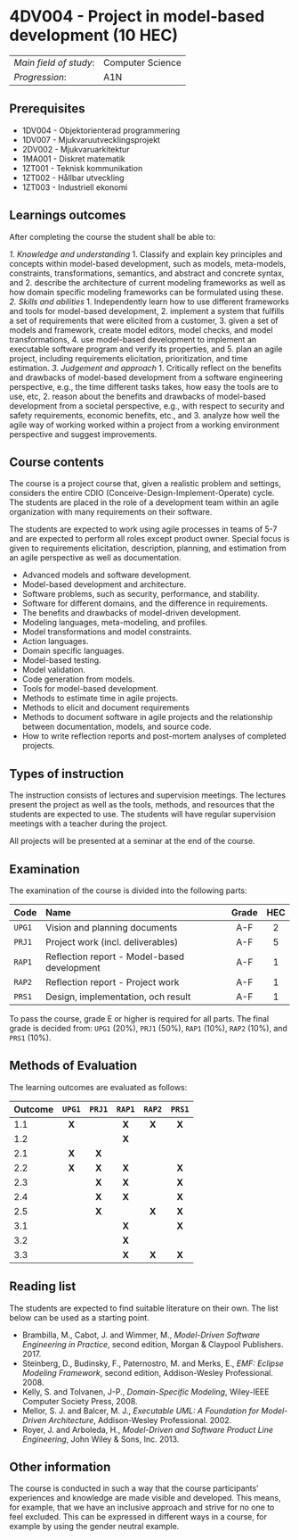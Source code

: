 # 4DV004 - Project in model-based development (10 HEC)

|     |     |
| --- | --- | 
| *Main field of study*: | Computer Science | 
| *Progression*: | A1N | 

## Prerequisites

- 1DV004 - Objektorienterad programmering
- 1DV007 - Mjukvaruutvecklingsprojekt
- 2DV002 - Mjukvaruarkitektur
- 1MA001 - Diskret matematik
- 1ZT001 - Teknisk kommunikation
- 1ZT002 - Hållbar utveckling
- 1ZT003 - Industriell ekonomi

## Learnings outcomes

After completing the course the student shall be able to:

*1. Knowledge and understanding*
	1. Classify and explain key principles and concepts within model-based development, such as models, meta-models, constraints, transformations, semantics, and abstract and concrete syntax, and
	2. describe the architecture of current modeling frameworks as well as how domain specific modeling frameworks can be formulated using these.
*2. Skills and abilities*
	1. Independently learn how to use different frameworks and tools for model-based development, 
	2. implement a system that fulfills a set of requirements that were elicited from a customer,
	3. given a set of models and framework, create model editors, model checks, and model transformations,
	4. use model-based development to implement an executable software program and verify its properties, and
	5. plan an agile project, including requirements elicitation, prioritization, and time estimation. 
*3. Judgement and approach*
	1. Critically reflect on the benefits and drawbacks of model-based development from a software engineering perspective, e.g., the time different tasks takes, how easy the tools are to use, etc, 
	2. reason about the benefits and drawbacks of model-based development from a societal perspective, e.g., with respect to security and safety requirements, economic benefits, etc., and
	3. analyze how well the agile way of working worked within a project from a working environment perspective and suggest improvements.

## Course contents

The course is a project course that, given a realistic problem and settings, considers the entire CDIO (Conceive-Design-Implement-Operate) cycle. The students are placed in the role of a development team within an agile organization with many requirements on their software.

The students are expected to work using agile processes in teams of 5-7 and are expected to perform all roles except product owner. Special focus is given to requirements elicitation, description, planning, and estimation from an agile perspective as well as documentation. 

- Advanced models and software development.
- Model-based development and architecture.
- Software problems, such as security, performance, and stability.
- Software for different domains, and the difference in requirements.
- The benefits and drawbacks of model-driven development.
- Modeling languages, meta-modeling, and profiles.
- Model transformations and model constraints.
- Action languages.
- Domain specific languages.
- Model-based testing.
- Model validation.
- Code generation from models.
- Tools for model-based development.
- Methods to estimate time in agile projects.
- Methods to elicit and document requirements
- Methods to document software in agile projects and the relationship between documentation, models, and source code.
- How to write reflection reports and post-mortem analyses of completed projects.

## Types of instruction

The instruction consists of lectures and supervision meetings. The lectures present the project as well as the tools, methods, and resources that the students are expected to use. The students will have regular supervision meetings with a teacher during the project.

All projects will be presented at a seminar at the end of the course.

## Examination

The examination of the course is divided into the following parts:

| Code | Name             | Grade | HEC | 
| :--- | :--------------------------------------       | :---: | :---: |  
|`UPG1`| Vision and planning documents                  | A-F   | 2     |  
|`PRJ1`| Project work (incl. deliverables)              | A-F   | 5     |  
|`RAP1`| Reflection report - Model-based development | A-F   | 1     |  
|`RAP2`| Reflection report - Project work            | A-F   | 1     |  
|`PRS1`| Design, implementation, och result           | A-F   | 1     |  

To pass the course, grade E or higher is required for all parts. The final grade is decided from: `UPG1` (20%), `PRJ1` (50%), `RAP1` (10%), `RAP2` (10%), and `PRS1` (10%). 

## Methods of Evaluation

The learning outcomes are evaluated as follows:

| Outcome |`UPG1` |`PRJ1` |`RAP1` |`RAP2` |`PRS1` |
| :--------- | :---: | :---: | :---: | :---: | :---: |
| 1.1        | **X** |       | **X** | **X** | **X** |
| 1.2        |       |       | **X** |       |       |
| 2.1        | **X** | **X** |       |       |       |
| 2.2        | **X** | **X** | **X** |       | **X** |
| 2.3        |       | **X** | **X** |       | **X** |
| 2.4        |       | **X** | **X** |       | **X** |
| 2.5        |       | **X** |       | **X** | **X** |
| 3.1        |       |       | **X** |       | **X** |
| 3.2        |       |       | **X** |       |       |
| 3.3        |       |       | **X** | **X** | **X** |


## Reading list

The students are expected to find suitable literature on their own. The list below can be used as a starting point.

- Brambilla, M., Cabot, J. and Wimmer, M., *Model-Driven Software Engineering in Practice*, second edition, Morgan & Claypool Publishers. 2017.
- Steinberg, D., Budinsky, F., Paternostro, M. and Merks, E., *EMF: Eclipse Modeling Framework*, second edition, Addison-Wesley Professional. 2008.
- Kelly, S. and Tolvanen, J-P., *Domain-Specific Modeling*, Wiley-IEEE Computer Society Press, 2008.
- Mellor, S. J. and  Balcer, M. J., *Executable UML: A Foundation for Model-Driven Architecture*, Addison-Wesley Professional. 2002.
- Royer, J. and Arboleda, H., *Model-Driven and Software Product Line Engineering*, John Wiley & Sons, Inc. 2013.

## Other information

The course is conducted in such a way that the course participants' experiences and knowledge are made visible and developed. This means, for example, that we have an inclusive approach and strive for no one to feel excluded. This can be expressed in different ways in a course, for example by using the gender neutral example.
